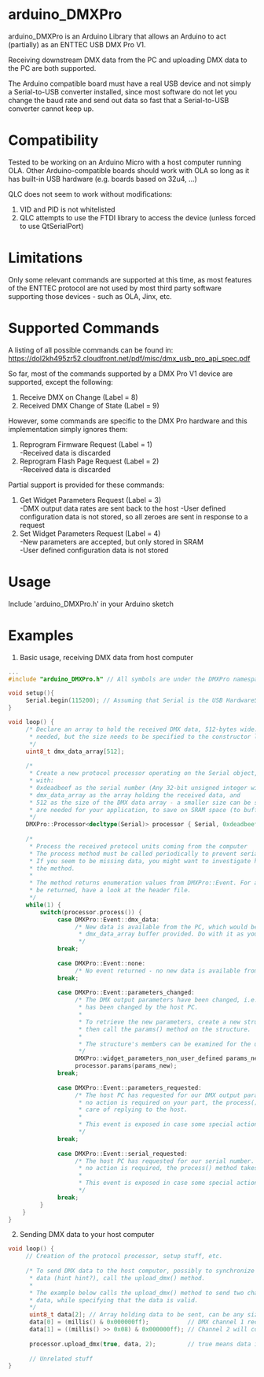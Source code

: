 # arduino_DMXPro
arduino_DMXPro is an Arduino Library that allows an Arduino to act (partially) as an ENTTEC USB DMX Pro V1. 

Receiving downstream DMX data from the PC and uploading DMX data to the PC are both supported.

The Arduino compatible board must have a real USB device and not simply a Serial-to-USB converter installed, since most software do not let you change the baud rate and send out data so fast that a Serial-to-USB converter cannot keep up.

# Compatibility 

Tested to be working on an Arduino Micro with a host computer running OLA. 
Other Arduino-compatible boards should work with OLA so long as it has built-in USB hardware (e.g. boards based on 32u4, ...)

QLC does not seem to work without modifications:
  1. VID and PID is not whitelisted 
  2. QLC attempts to use the FTDI library to access the device (unless forced to use QtSerialPort) 

# Limitations 

Only some relevant commands are supported at this time, as most features of the ENTTEC protocol are not used by most third party software supporting those devices - such as OLA, Jinx, etc.

# Supported Commands 
A listing of all possible commands can be found in:
<https://dol2kh495zr52.cloudfront.net/pdf/misc/dmx_usb_pro_api_spec.pdf>

So far, most of the commands supported by a DMX Pro V1 device are supported, except the following: 
1. Receive DMX on Change (Label = 8)  
2. Received DMX Change of State (Label = 9)  

However, some commands are specific to the DMX Pro hardware and this implementation simply ignores them:
1. Reprogram Firmware Request (Label = 1)  
     -Received data is discarded
2. Reprogram Flash Page Request (Label = 2)  
     -Received data is discarded  

Partial support is provided for these commands:  
1. Get Widget Parameters Request (Label = 3)   
     -DMX output data rates are sent back to the host 
     -User defined configuration data is not stored, so all zeroes are sent in response to a request
2. Set Widget Parameters Request (Label = 4)  
     -New parameters are accepted, but only stored in SRAM   
     -User defined configuration data is not stored  

# Usage 
Include 'arduino_DMXPro.h' in your Arduino sketch

# Examples 
1. Basic usage, receiving DMX data from host computer
```c++
...
#include "arduino_DMXPro.h" // All symbols are under the DMXPro namespace

void setup(){
     Serial.begin(115200); // Assuming that Serial is the USB HardwareSerial object 
}

void loop() {
     /* Declare an array to hold the received DMX data, 512-bytes wide. Can be smaller if 
      * needed, but the size needs to be specified to the constructor later.
      */
     uint8_t dmx_data_array[512];
     
     /* 
      * Create a new protocol processor operating on the Serial object, 
      * with: 
      * 0xdeadbeef as the serial number (Any 32-bit unsigned integer will do)
      * dmx_data_array as the array holding the received data, and 
      * 512 as the size of the DMX data array - a smaller size can be specified if not all channels
      * are needed for your application, to save on SRAM space (to buffer RGB LED data?)
      */
     DMXPro::Processor<decltype(Serial)> processor { Serial, 0xdeadbeef, dmx_data_array, 512}; 
     
     /* 
      * Process the received protocol units coming from the computer 
      * The process method must be called periodically to prevent serial buffer overflow.
      * If you seem to be missing data, you might want to investigate how frequently you're calling
      * the method.
      *
      * The method returns enumeration values from DMXPro::Event. For a description of what events can 
      * be returned, have a look at the header file.
      */ 
     while(1) {
	     switch(processor.process()) {
	          case DMXPro::Event::dmx_data: 
	               /* New data is available from the PC, which would be written to the 
	                * dmx_data_array buffer provided. Do with it as your application requires.
	                */
	          break;
	          
	          case DMXPro::Event::none:
	               /* No event returned - no new data is available from the PC */
	          break;
	          
	          case DMXPro::Event::parameters_changed:
	               /* The DMX output parameters have been changed, i.e. the MAB-time, DMX output rate, etc 
	                * has been changed by the host PC. 
	                *
	                * To retrieve the new parameters, create a new structure to hold them, 
	                * then call the params() method on the structure.
	                *
	                * The structure's members can be examined for the updated data.
	                */
	               DMXPro::widget_parameters_non_user_defined params_new {} 
	               processor.params(params_new);
	          break;
	          
	          case DMXPro::Event::parameters_requested:
	               /* The host PC has requested for our DMX output parameters.
	                * no action is required on your part, the process() method takes 
	                * care of replying to the host. 
	                * 
	                * This event is exposed in case some special action needs to be triggered 
	                */
	          break;
	          
	          case DMXPro::Event::serial_requested:
	               /* The host PC has requested for our serial number.
	                * no action is required, the process() method takes care of replying.
	                *
	                * This event is exposed in case some special action needs to be triggered
	                */
	          break;
	     }
	}
}
```

2. Sending DMX data to your host computer 
```c++
void loop() {
     // Creation of the protocol processor, setup stuff, etc.
  
     /* To send DMX data to the host computer, possibly to synchronize some DMX channels with ADC 
      * data (hint hint?), call the upload_dmx() method.
      *
      * The example below calls the upload_dmx() method to send two channels of DMX 
      * data, while specifying that the data is valid. 
      */
      uint8_t data[2]; // Array holding data to be sent, can be any size, up to 512 bytes.
      data[0] = (millis() & 0x000000ff);           // DMX channel 1 received by PC will contain lsb of millis()
      data[1] = ((millis() >> 0x08) & 0x000000ff); // Channel 2 will contain next most significant byte of millis() 
      
      processor.upload_dmx(true, data, 2);         // true means data is valid, can use false to signal fault condition
      
      // Unrelated stuff
}
```


